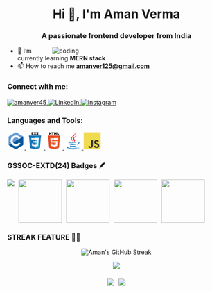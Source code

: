 <h1 align="center">Hi 👋, I'm Aman Verma</h1>
<h3 align="center">A passionate frontend developer from India</h3>

<img align="right" alt="coding" width="400" src="https://i.pinimg.com/originals/54/e3/7d/54e37d8074ebcde1d96c77d7b2a7f310.gif">

- 🌱 I’m currently learning **MERN stack**
- 📫 How to reach me **amanver125@gmail.com**

<h3 align="left">Connect with me:</h3>
<p align="left">
  <a href="https://twitter.com/amanver45" target="_blank">
    <img align="center" src="https://raw.githubusercontent.com/rahuldkjain/github-profile-readme-generator/master/src/images/icons/Social/twitter.svg" alt="amanver45" height="30" width="40" />
  </a>
  <a href="https://linkedin.com/in/aman-verma-47b626294" target="_blank">
    <img align="center" src="https://raw.githubusercontent.com/rahuldkjain/github-profile-readme-generator/master/src/images/icons/Social/linked-in-alt.svg" alt="LinkedIn" height="30" width="40" />
  </a>
  <a href="https://instagram.com/amanver045" target="_blank">
    <img align="center" src="https://raw.githubusercontent.com/rahuldkjain/github-profile-readme-generator/master/src/images/icons/Social/instagram.svg" alt="Instagram" height="30" width="40" />
  </a>
</p>

<h3 align="left">Languages and Tools:</h3>
<p align="left">
  <a href="https://www.cprogramming.com/" target="_blank" rel="noreferrer">
    <img src="https://raw.githubusercontent.com/devicons/devicon/master/icons/c/c-original.svg" alt="C" width="40" height="40" />
  </a>
  <a href="https://www.w3schools.com/css/" target="_blank" rel="noreferrer">
    <img src="https://raw.githubusercontent.com/devicons/devicon/master/icons/css3/css3-original-wordmark.svg" alt="CSS3" width="40" height="40" />
  </a>
  <a href="https://www.w3.org/html/" target="_blank" rel="noreferrer">
    <img src="https://raw.githubusercontent.com/devicons/devicon/master/icons/html5/html5-original-wordmark.svg" alt="HTML5" width="40" height="40" />
  </a>
  <a href="https://www.java.com" target="_blank" rel="noreferrer">
    <img src="https://raw.githubusercontent.com/devicons/devicon/master/icons/java/java-original.svg" alt="Java" width="40" height="40" />
  </a>
  <a href="https://developer.mozilla.org/en-US/docs/Web/JavaScript" target="_blank" rel="noreferrer">
    <img src="https://raw.githubusercontent.com/devicons/devicon/master/icons/javascript/javascript-original.svg" alt="JavaScript" width="40" height="40" />
  </a>
</p>

<h3> GSSOC-EXTD(24) Badges 🪶</h3>
<div style="display:flex; align-items:center; gap: 10px;" align="center">
  <img src="https://api.badgr.io/public/assertions/IeAQ1wRSSNS4ufqMAMhs2w/image" height="100px" />
  <img src="https://gssoc.girlscript.tech/badges/1.png?imwidth=96" width="100px" height="100px" />
  <img src="https://gssoc.girlscript.tech/badges/2.png?imwidth=96" width="100px" height="100px" />
  <img src="https://gssoc.girlscript.tech/badges/3.png?imwidth=96" width="100px" height="100px" />
 <img src="https://gssoc.girlscript.tech/badges/4.png?imwidth=96" width="100px" height="100px" />
</div>

<!-- Streak feature -->
<h3>STREAK FEATURE 🚀🚀</h3>
<p align="center">
  <img src="https://github-readme-streak-stats.herokuapp.com/?user=amanver45&theme=dark&fire=FF5E5E&ring=FFB380&currStreakNum=FF5E5E" 
       alt="Aman's GitHub Streak" style="width: 50%; height: auto;" />
</p>


<div align="center">
  <!-- First image in one row -->
  <div style="margin-bottom: 20px;">
    <img height="180em" src="https://github-profile-summary-cards.vercel.app/api/cards/profile-details?username=amanver45&theme=github_dark" />
  </div>
  
  <!-- Two images in the same row -->
  <div style="display: flex; justify-content: center; gap: 10px;">
    <img height="180em" src="https://github-profile-summary-cards.vercel.app/api/cards/stats?username=amanver45&theme=github_dark"/>
    <img height="180em" src="https://github-profile-summary-cards.vercel.app/api/cards/productive-time?username=amanver45&theme=github_dark" />
  </div>
</div>
